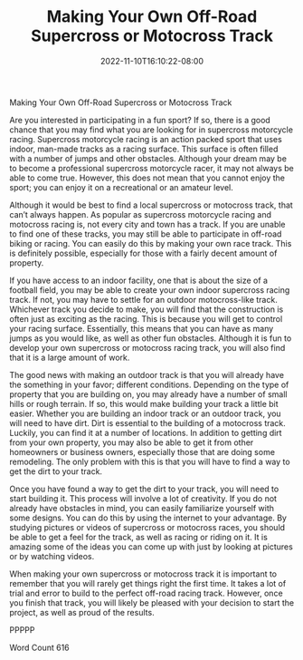 ﻿---
title: "Making Your Own Off-Road Supercross or Motocross Track"
date: 2022-11-10T16:10:22-08:00
description: "Supercross Racing Tips for Web Success"
featured_image: "/images/Supercross Racing.jpg"
tags: ["Supercross Racing"]
---

Making Your Own Off-Road Supercross or Motocross Track

Are you interested in participating in a fun sport?  If so, there is a good chance that you may find what you are looking for in supercross motorcycle racing. Supercross motorcycle racing is an action packed sport that uses indoor, man-made tracks as a racing surface. This surface is often filled with a number of jumps and other obstacles.  Although your dream may be to become a professional supercross motorcycle racer, it may not always be able to come true.  However, this does not mean that you cannot enjoy the sport; you can enjoy it on a recreational or an amateur level.

Although it would be best to find a local supercross or motocross track, that can’t always happen.  As popular as supercross motorcycle racing and motocross racing is, not every city and town has a track.  If you are unable to find one of these tracks, you may still be able to participate in off-road biking or racing. You can easily do this by making your own race track. This is definitely possible, especially for those with a fairly decent amount of property.

If you have access to an indoor facility, one that is about the size of a football field, you may be able to create your own indoor supercross racing track.  If not, you may have to settle for an outdoor motocross-like track.  Whichever track you decide to make, you will find that the construction is often just as exciting as the racing.  This is because you will get to control your racing surface.  Essentially, this means that you can have as many jumps as you would like, as well as other fun obstacles.  Although it is fun to develop your own supercross or motocross racing track, you will also find that it is a large amount of work.

The good news with making an outdoor track is that you will already have the something in your favor; different conditions.  Depending on the type of property that you are building on, you may already have a number of small hills or rough terrain.  If so, this would make building your track a little bit easier.  Whether you are building an indoor track or an outdoor track, you will need to have dirt. Dirt is essential to the building of a motocross track.  Luckily, you can find it at a number of locations.  In addition to getting dirt from your own property, you may also be able to get it from other homeowners or business owners, especially those that are doing some remodeling. The only problem with this is that you will have to find a way to get the dirt to your track.

Once you have found a way to get the dirt to your track, you will need to start building it.  This process will involve a lot of creativity. If you do not already have obstacles in mind, you can easily familiarize yourself with some designs.  You can do this by using the internet to your advantage.  By studying pictures or videos of supercross or motocross races, you should be able to get a feel for the track, as well as racing or riding on it.  It is amazing some of the ideas you can come up with just by looking at pictures or by watching videos.

When making your own supercross or motocross track it is important to remember that you will rarely get things right the first time. It takes a lot of trial and error to build to the perfect off-road racing track.  However, once you finish that track, you will likely be pleased with your decision to start the project, as well as proud of the results.

PPPPP

Word Count 616

